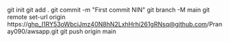 git init
git add .
git commit -m "First commit NIN"
git branch -M main
git remote set-url origin https://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@github.com/Pranay090/awsapp.git
git push origin main
